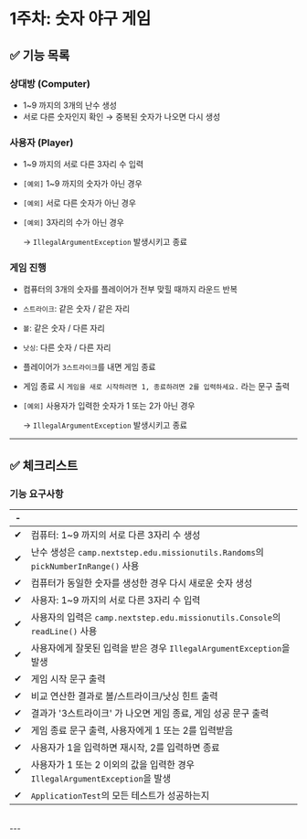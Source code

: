 # 1주차: 숫자 야구 게임

## ✅ 기능 목록

### 상대방 (Computer)

- 1~9 까지의 3개의 난수 생성
- 서로 다른 숫자인지 확인 → 중복된 숫자가 나오면 다시 생성

### 사용자 (Player)

- 1~9 까지의 서로 다른 3자리 수 입력
- `[예외]` 1~9 까지의 숫자가 아닌 경우
- `[예외]` 서로 다른 숫자가 아닌 경우
- `[예외]` 3자리의 수가 아닌 경우

  → `IllegalArgumentException` 발생시키고 종료

### 게임 진행

- 컴퓨터의 3개의 숫자를 플레이어가 전부 맞힐 때까지 라운드 반복
- `스트라이크`: 같은 숫자 / 같은 자리
- `볼`: 같은 숫자 / 다른 자리
- `낫싱`: 다른 숫자 / 다른 자리
- 플레이어가 `3스트라이크`를 내면 게임 종료
- 게임 종료 시 `게임을 새로 시작하려면 1, 종료하려면 2를 입력하세요.` 라는 문구 출력
- `[예외]` 사용자가 입력한 숫자가 1 또는 2가 아닌 경우

  → `IllegalArgumentException` 발생시키고 종료

---

## ✅ 체크리스트

### 기능 요구사항

| - |                                                                           |
|---|---------------------------------------------------------------------------|
| ✔ | 컴퓨터: 1~9 까지의 서로 다른 3자리 수 생성                                               |
| ✔ | 난수 생성은 `camp.nextstep.edu.missionutils.Randoms`의 `pickNumberInRange()` 사용 |
| ✔ | 컴퓨터가 동일한 숫자를 생성한 경우 다시 새로운 숫자 생성                                          |
| ✔ | 사용자: 1~9 까지의 서로 다른 3자리 수 입력                                               |
| ✔ | 사용자의 입력은 `camp.nextstep.edu.missionutils.Console`의 `readLine()` 사용        |
| ✔ | 사용자에게 잘못된 입력을 받은 경우 `IllegalArgumentException`을 발생                        |
| ✔ | 게임 시작 문구 출력                                                               |
| ✔ | 비교 연산한 결과로 볼/스트라이크/낫싱 힌트 출력                                               |
| ✔ | 결과가 '3스트라이크' 가 나오면 게임 종료, 게임 성공 문구 출력                                     |
| ✔ | 게임 종료 문구 출력, 사용자에게 1 또는 2를 입력받음                                           |
| ✔ | 사용자가 1을 입력하면 재시작, 2를 입력하면 종료                                              |
| ✔ | 사용자가 1 또는 2 이외의 값을 입력한 경우 `IllegalArgumentException`을 발생                  |
| ✔ | `ApplicationTest`의 모든 테스트가 성공하는지                                          |

<br>
---